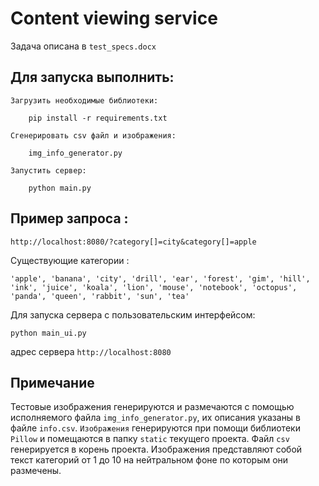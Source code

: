 # Сontent viewing service

Задача описана в `test_specs.docx`

## Для запуска выполнить:
```shell
Загрузить необходимые библиотеки:

    pip install -r requirements.txt

Сгенерировать csv файл и изображения:

    img_info_generator.py

Запустить сервер:

    python main.py 
```

## Пример запроса :
```shell
http://localhost:8080/?category[]=city&category[]=apple
```
Существующие категории :
```shell
'apple', 'banana', 'city', 'drill', 'ear', 'forest', 'gim', 'hill', 'ink', 'juice', 'koala', 'lion', 'mouse', 'notebook', 'octopus', 'panda', 'queen', 'rabbit', 'sun', 'tea'
```

Для запуска сервера с пользовательским интерфейсом:
```shell
python main_ui.py 
```
адрес сервера `http://localhost:8080`

## Примечание
Тестовые изображения генерируются и размечаются с помощью исполняемого файла `img_info_generator.py`, их описания указаны в файле `info.csv`. `Изображения` генерируются при помощи библиотеки `Pillow` и помещаются в папку `static` текущего проекта. Файл `csv` генерируется в корень проекта. Изображения представляют собой текст категорий от 1 до 10 на нейтральном фоне по которым они размечены.